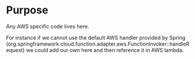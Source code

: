 # Purpose
Any AWS specific code lives here. 

For instance if we cannot use the default AWS handler provided by Spring 
(org.springframework.cloud.function.adapter.aws.FunctionInvoker::handleRequest) we could add our own here and then 
reference it in AWS lambda.
